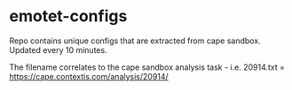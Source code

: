 # emotet-configs
Repo contains unique configs that are extracted from cape sandbox. Updated every 10 minutes.

The filename correlates to the cape sandbox analysis task - i.e. 20914.txt = https://cape.contextis.com/analysis/20914/
